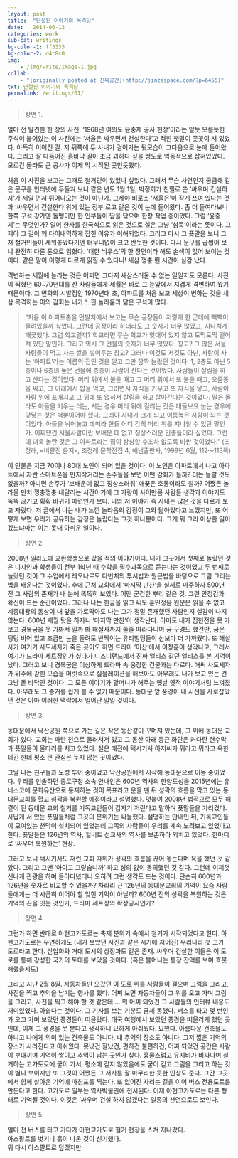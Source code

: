 ```yaml
---
layout: post
title:  "단절된 이야기의 목격담"
date:   2014-06-13
categories: work
sub-cat: writings
bg-color-1:	ff3333
bg-color-2: d4c8c8
img:
    - /img/write/image-1.jpg
collab: 
    - "[originally posted at 진짜공간](http://jinzaspace.com/?p=6455)"
txt: 단절된 이야기의 목격담
permalink: /writings/01/
---
```

> 장면 1. 

얼마 전 발견한 한 장의 사진. ‘1968년 여의도 윤중제 공사 현장’이라는 알듯 모를듯한 주석이 붙어있는 이 사진에는 ‘서울은 싸우면서 건설한다’고 적힌 팻말이 꼿꼿이 서 있었다. 아득히 이어진 길. 저 뒤쪽에 두 사내가 걸어가는 뒷모습이 그다음으로 눈에 들어왔다. 그리고 잘 다듬어진 흙바닥 길이 조금 과하다 싶을 정도로 역동적으로 잡혀있었다. 모르긴 몰라도 큰 공사가 이제 막 시작된 곳인듯했다.
 
처음 이 사진을 보고는 그때도 철거민이 있었나 싶었다. 그래서 무슨 사연인지 궁금해 같은 문구를 인터넷에 두들겨 보니 같은 년도 1월 1일, 박정희가 친필로 쓴 ‘싸우며 건설하자’가 제일 먼저 튀어나오는 것이 아닌가. 그제야 비로소 ‘서울은’이 작게 쓰여 있다는 것과 ‘싸우면서 건설한다’위에 있는 정부 로고 같은 것이 눈에 들어왔다. 좀 더 들여다보니 한쪽 구석 강가엔 돌멩이만 한 인부들이 땀을 닦으며 한창 작업 중이었다. 그럼 ‘윤중제’는 무엇인가? 일어 한자를 한국식으로 읽은 것으로 실은 그냥 ‘섬둑’이라는 뜻이다. 그제야 그 길이 꽤 다이내믹하게 잡힌 이유가 이해되었다. 그리고 다시 그 푯말을 보니 그저 철거민들이 세워놓았다기엔 터무니없이 크고 반듯한 것이다. 다시 문구를 곱씹어 보니 완전히 다른 톤으로 읽혔다. ‘대한 늬우스’의 한 장면이라 해도 손색이 없어 보이는 것이다. 같은 말이 이렇게 다르게 읽힐 수 있다니! 새삼 껑충 뛴 시간이 실감 났다.

격변하는 세월에 놀라는 것은 어쩌면 그다지 새삼스러울 수 없는 일일지도 모른다. 사진이 찍혔던 60~70년대를 산 사람들에게 세월은 바로 그 눈앞에서 지겹게 격변하여 왔기 때문이다. 그 변화의 시발점인 1970년대 초, 아파트를 처음 보고 세상이 변하는 것을 새삼 목격하는 이의 감회는 내가 느낀 놀라움과 닮은 구석이 많다.
 
> “처음 이 아파트촌을 먼발치에서 보고는 무슨 공장들이 저렇게 한 군데에 빽빽이 몰려있을까 싶었다. 그런데 공장이라 하더라도 그 숫자가 너무 많았고, 지나치게 깨끗했다. 그럼 학교일까? 학교라면 무슨 학교가 잇대어 있지 않고 토막토막 떨어져 있단 말인가. 그리고 역시 그 건물의 숫자가 너무 많았다. 창고? 그 많은 서울 사람들이 먹고 사는 쌀을 넣어두는 창고? 그러나 이것도 저것도 아닌, 사람이 사는 ‘아파트’라는 이름의 집인 것을 알고 그만 깜짝 놀랐던 것이다. 1, 2층도 아닌 5층이나 6층의 높은 건물에 층층이 사람이 산다는 것이었다. 사람들이 살림을 하고 산다는 것이었다. 머리 위에서 불을 때고 그 머리 위에서 또 불을 때고, 오줌똥을 싸고, 그 아래에서 밥을 먹고, 그러면서 자식을 키우고 또 자식을 낳고, 사람이 사람 위에 포개지고 그 위에 또 얹혀서 살림을 하고 살아간다는 것이었다. 딸은 몰라도 아들을 키우는 데는, 서는 경우 머리 위에 걸리는 것은 대들보요 눕는 경우에 맞닿는 것은 벽뿐이어야 했다. 그래야 사내가 크게 되고 이름높은 사람이 되는 것이었다. 아들을 뉘어놓고 에미라 한들 어디 감히 머리 위를 지나칠 수 있단 말인가. 어찌됐건 서울사람이란 보배운 데 없고 징상스러운 인종들이라 싶었다. 그런데 더욱 놀란 것은 그 아파트라는 집이 상상할 수조차 없도록 비싼 것이었다.” (조정래, «비탈진 음지», 조정래 문학전집 4, 해냄출판사, 1999년 6월, 112～113쪽)
 
이 인물은 지금 70이나 80대 노인이 되어 있을 것이다. 이 노인은 아파트에서 나고 아파트에서 자란 스마트폰을 만지작거리는 손주들을 보면 어떤 감회가 들까? 더는 놀랄 것도 없을까? 아니면 손주가 ‘보배운데 없고 징상스러워’ 애꿎은 호통이라도 칠까? 어쨌든 놀라울 만치 껑충껑충 내달리는 시간이기에 그 가랑이 사이만큼 사람들 생각과 이야기도 뚝뚝 끊기고 휙휙 바뀌기 마련인가 보다. 나와 저 이야기 속 사내는 많은 것을 다르게 보고 자랐다. 저 글에서 나는 내가 느낀 놀라움의 감정이 그와 닮아있다고 느꼈지만, 또 어떻게 보면 우리가 공유하는 감정은 놀랍다는 그것 하나뿐이다. 그게 뭐 그리 이상한 일이겠느냐마는 이는 못내 아쉬운 일이다.


> 장면 2.

2008년 밀라노에 교환학생으로 갔을 적의 이야기이다. 내가 그곳에서 첫째로 놀랐던 것은 디자인과 학생들이 전부 1학년 때 수학을 필수과목으로 듣는다는 것이었고 두 번째로 놀랐던 것이 그 수업에서 레오나르도 다빈치의 투시법과 원근법을 바탕으로 그림 그리는 법을 배운다는 것이었다. 후에 근처 교회에서 ‘마지막 만찬’을 실제로 마주하자 500년 전 그 사람의 존재가 내 눈에 똑똑히 보였다. 어떤 굳건한 뿌리 같은 것. 그런 안정감과 확신이 드는 순간이었다. 그러나 나는 한글을 읽고 써도 훈민정음 원문은 읽을 수 없고 세종대왕의 동상이 내 앞을 가로막아도 나는 그가 정말 존재했던 사람인지 실감이 나지 않는다. 600년 세월 탓을 하자니 ‘마지막 만찬’이 생각난다. 아마도 내가 집현전을 못 가보고 경복궁을 못 가봐서 일까 봐 해설사까지 졸졸 따라다니며 궁 구경도 했건만, 궁은 텅텅 비어 있고 조금만 눈을 돌려도 반짝이는 유리빌딩들이 산보다 더 가까웠다. 또 해설사가 여기가 사도세자가 죽은 곳이오 하면 드라마 ‘이산’에서 이창훈이 생각나고, 그래서 여기가 드라마 세트장인가 싶다가 디즈니랜드에서 진짜 앨리스 같던 앨리스를 본 기억이 났다. 그러고 보니 경복궁은 이상하게 드라마 속 웅장한 건물과는 다르다. 애써 사도세자가 뒤주에 갇힌 모습을 머릿속으로 실물레이션을 해보아도 아무래도 내가 보고 있는 건 그냥 돌 바닥인 것이다. 그 모든 이야기가 할머니가 해주는 옛날 옛적 이야기처럼 느껴졌다. 아무래도 그 증거를 쉽게 볼 수 없기 때문이다. 동대문 앞 풍경이 내 시선을 사로잡았던 것은 아마 이러한 맥락에서 일어난 일일 것이다.
 
> 장면 3.

동대문에서 낙산공원 쪽으로 가는 길은 작은 동산같이 꾸며져 있는데, 그 위에 동대문 교회가 있다. 교회는 파란 천으로 둘러쳐져 있고 그 동산 아래 둥근 화단은 커다란 현수막과 푯말들이 울타리를 치고 있었다. 실은 예전에 택시기사 아저씨가 뭐라고 뭐라고 욕한 데긴 한데 평소 큰 관심은 두지 않는 곳이었다.
 
그날 나는 친구들과 도성 투어 중이었고 낙산공원에서 시작해 동대문으로 이동 중이었다. 우리를 인솔하던 종로구청 소속 안내인은 600년 역사의 한양도성을 2015년에는 유네스코에 문화유산으로 등재하는 것이 목표라고 운을 뗀 뒤 성곽의 흐름을 막고 있는 동대문교회를 헐고 성곽을 복원할 예정이라고 설명했다. 덧붙여 2008년 법적으로 모두 해결이 된 동대문 교회 철거를 기독교인들이 갑자기 저런다고 말하며 푯말들을 가리켰다. 사납게 서 있는 푯말들처럼 그곳의 분위기는 싸늘했다. 설명하는 안내인 뒤, 기독교인들이 모여있는 천막이 설치되어 있었는데 그쪽의 사람들이 우리를 계속 노려보고 있었다고 한다. 푯말들은 126년의 역사, 헐버트 선교사의 역사를 보존하라 외치고 있었다. 한마디로 ‘싸우며 복원하는’ 현장.
 
그러고 보니 택시기사도 저런 교회 따위가 성곽의 흐름을 끊어 놓는다며 욕을 했던 것 같았다. 그리고 그땐 ‘아이고 그렇습니까’ 하고 성의 없이 동의했던 것 같다. 그런데 이제껏 신나게 관광을 하며 돌아다녔더니 오히려 그런 생각도 드는 것이다. 단순히 600년과 126년을 숫자로 비교할 수 있을까? 차라리 근 126년의 동대문교회의 기억이 요즘 사람들에게는 더 시급히 이어야 할 잊힌 기억이 아닐까? 600년 전의 성곽을 복원하는 것은 기억의 끈을 잇는 것인가, 드라마 세트장의 확장공사인가? 
 
> 장면 4.

그런가 하면 반대로 아현고가도로는 축제 분위기 속에서 철거가 시작되었다고 한다. 아현고가도로는 우연하게도 (내가 보았던 사진과 같은 시기에 지어진) 우리나라 첫 고가 도로라고 한다. 산업화와 거대 도시의 상징과도 같은 존재. 싸우며 건설한 이들은 이 도로를 통해 강성한 국가의 토대를 보았을 것이다. (혹은 불어나는 통장 잔액를 보며 흐뭇해했을지도)
 
그리고 지난 2월 8일. 자동차들만 오갔던 이 도로 위를 사람들이 걸으며 그림을 그리고, 사진을 찍고 추억을 남기는 행사를 했다. 어찌 보면 자동차들이 그 위를 오고 가며 그림을 그리고, 사진을 찍고 해야 할 것 같은데…. 뭐 어찌 되었건 그 사람들의 인터뷰 내용도 재미있었다. 아쉽다는 것이다. 그 기사를 보는 기분도 금세 동했다. 버스를 타고 몇 번인가 오고 가며 보았던 풍경들이 떠올랐다. 태국 여행에서 보았던 풍경을 떠올리게 했던 곳인데, 이제 그 풍경을 못 본다고 생각하니 묘하게 아쉬웠다. 묘했다. 아름다운 건축물도 아니고 나에게 의미 있는 건축물도 아니다. 내 추억의 장소도 아니다. 그저 짧은 기억의 장소가 사라진다고 아쉬웠다. 못났건 잘났건, 편하건 불편하건, 어찌 되었건 공간은 사람이 부대끼며 기억이 쌓이고 추억이 남는 곳인가 싶다. 흉물스럽고 유지비가 비싸다며 철거하는 고가도로에 굳이 가서, 평소에 걷지 않았음에도 굳이 걷고 그림을 그리고 하는 것이 별나 보이지만 또 그것이 어쨌든 그 서사를 잘 마무리한 듯한 인상도 준다. 그간 그곳에서 함께 살아온 기억에 마침표를 찍는다. 또 없어진 자리는 길을 이어 버스 전용도로를 만든다고 한다. 고가도로 일부는 역사박물관에 전시된다. 이제 아현고가도로는 다른 형태로 기억될 것이다. 이것은 ‘싸우며 건설’하지 않겠다는 일종의 선언으로도 보인다.
 
> 장면 5. 

얼마 전 버스를 타고 가다가 아현고가도로 철거 현장을 스쳐 지나갔다.<br>
아스팔트를 벗기니 흙이 나온 것이 신기했다.<br>
뭐 다시 아스팔트로 덮겠지만.